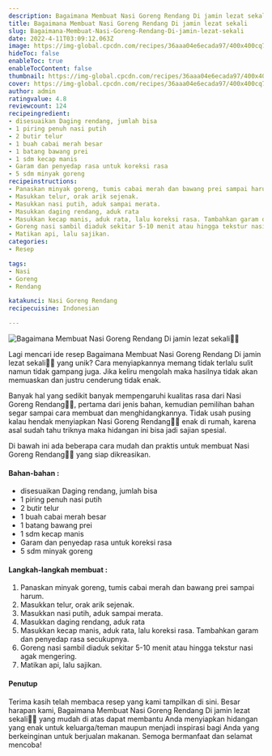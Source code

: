 ```yaml
---
description: Bagaimana Membuat Nasi Goreng Rendang Di jamin lezat sekali"
title: Bagaimana Membuat Nasi Goreng Rendang Di jamin lezat sekali
slug: Bagaimana-Membuat-Nasi-Goreng-Rendang-Di-jamin-lezat-sekali
date: 2022-4-11T03:09:12.063Z
image: https://img-global.cpcdn.com/recipes/36aaa04e6ecada97/400x400cq70/photo.jpg
hideToc: false
enableToc: true
enableTocContent: false
thumbnail: https://img-global.cpcdn.com/recipes/36aaa04e6ecada97/400x400cq70/photo.jpg
cover: https://img-global.cpcdn.com/recipes/36aaa04e6ecada97/400x400cq70/photo.jpg
author: admin
ratingvalue: 4.8
reviewcount: 124
recipeingredient:
- disesuaikan Daging rendang, jumlah bisa
- 1 piring penuh nasi putih
- 2 butir telur
- 1 buah cabai merah besar
- 1 batang bawang prei
- 1 sdm kecap manis
- Garam dan penyedap rasa untuk koreksi rasa
- 5 sdm minyak goreng
recipeinstructions:
- Panaskan minyak goreng, tumis cabai merah dan bawang prei sampai harum.
- Masukkan telur, orak arik sejenak.
- Masukkan nasi putih, aduk sampai merata.
- Masukkan daging rendang, aduk rata
- Masukkan kecap manis, aduk rata, lalu koreksi rasa. Tambahkan garam dan penyedap rasa secukupnya.
- Goreng nasi sambil diaduk sekitar 5-10 menit atau hingga tekstur nasi agak mengering.
- Matikan api, lalu sajikan.
categories:
- Resep

tags:
- Nasi
- Goreng
- Rendang

katakunci: Nasi Goreng Rendang
recipecuisine: Indonesian

---
```


![Bagaimana Membuat Nasi Goreng Rendang Di jamin lezat sekali👩‍🍳](https://img-global.cpcdn.com/recipes/36aaa04e6ecada97/400x400cq70/photo.jpg)

Lagi mencari ide resep Bagaimana Membuat Nasi Goreng Rendang Di jamin lezat sekali👩‍🍳 yang unik? Cara menyiapkannya memang tidak terlalu sulit namun tidak gampang juga. Jika keliru mengolah maka hasilnya tidak akan memuaskan dan justru cenderung tidak enak.

Banyak hal yang sedikit banyak mempengaruhi kualitas rasa dari Nasi Goreng Rendang👩‍🍳, pertama dari jenis bahan, kemudian pemilihan bahan segar sampai cara membuat dan menghidangkannya. Tidak usah pusing kalau hendak menyiapkan Nasi Goreng Rendang👩‍🍳 enak di rumah, karena asal sudah tahu triknya maka hidangan ini bisa jadi sajian spesial.

Di bawah ini ada beberapa cara mudah dan praktis untuk membuat Nasi Goreng Rendang👩‍🍳 yang siap dikreasikan.

<!--inarticleads1-->

#### Bahan-bahan :

- disesuaikan Daging rendang, jumlah bisa
- 1 piring penuh nasi putih
- 2 butir telur
- 1 buah cabai merah besar
- 1 batang bawang prei
- 1 sdm kecap manis
- Garam dan penyedap rasa untuk koreksi rasa
- 5 sdm minyak goreng

<!--inarticleads2-->

#### Langkah-langkah membuat :

1. Panaskan minyak goreng, tumis cabai merah dan bawang prei sampai harum.
1. Masukkan telur, orak arik sejenak.
1. Masukkan nasi putih, aduk sampai merata.
1. Masukkan daging rendang, aduk rata
1. Masukkan kecap manis, aduk rata, lalu koreksi rasa. Tambahkan garam dan penyedap rasa secukupnya.
1. Goreng nasi sambil diaduk sekitar 5-10 menit atau hingga tekstur nasi agak mengering.
1. Matikan api, lalu sajikan.

#### Penutup

Terima kasih telah membaca resep yang kami tampilkan di sini. Besar harapan kami, Bagaimana Membuat Nasi Goreng Rendang Di jamin lezat sekali👩‍🍳 yang mudah di atas dapat membantu Anda menyiapkan hidangan yang enak untuk keluarga/teman maupun menjadi inspirasi bagi Anda yang berkeinginan untuk berjualan makanan. Semoga bermanfaat dan selamat mencoba!